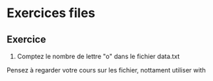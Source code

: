 # Exercices files

## Exercice

1. Comptez le nombre de lettre "o" dans le fichier data.txt

Pensez à regarder votre cours sur les fichier, nottament utiliser with 
